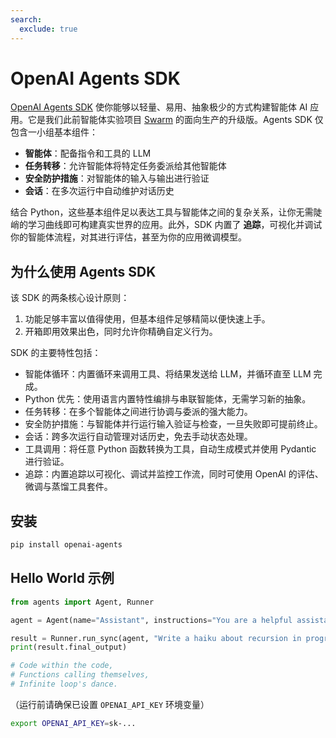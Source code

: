 ```yaml
---
search:
  exclude: true
---
```

# OpenAI Agents SDK

[OpenAI Agents SDK](https://github.com/openai/openai-agents-python) 使你能够以轻量、易用、抽象极少的方式构建智能体 AI 应用。它是我们此前智能体实验项目 [Swarm](https://github.com/openai/swarm/tree/main) 的面向生产的升级版。Agents SDK 仅包含一小组基本组件：

- **智能体**：配备指令和工具的 LLM
- **任务转移**：允许智能体将特定任务委派给其他智能体
- **安全防护措施**：对智能体的输入与输出进行验证
- **会话**：在多次运行中自动维护对话历史

结合 Python，这些基本组件足以表达工具与智能体之间的复杂关系，让你无需陡峭的学习曲线即可构建真实世界的应用。此外，SDK 内置了 **追踪**，可视化并调试你的智能体流程，对其进行评估，甚至为你的应用微调模型。

## 为什么使用 Agents SDK

该 SDK 的两条核心设计原则：

1. 功能足够丰富以值得使用，但基本组件足够精简以便快速上手。
2. 开箱即用效果出色，同时允许你精确自定义行为。

SDK 的主要特性包括：

- 智能体循环：内置循环来调用工具、将结果发送给 LLM，并循环直至 LLM 完成。
- Python 优先：使用语言内置特性编排与串联智能体，无需学习新的抽象。
- 任务转移：在多个智能体之间进行协调与委派的强大能力。
- 安全防护措施：与智能体并行运行输入验证与检查，一旦失败即可提前终止。
- 会话：跨多次运行自动管理对话历史，免去手动状态处理。
- 工具调用：将任意 Python 函数转换为工具，自动生成模式并使用 Pydantic 进行验证。
- 追踪：内置追踪以可视化、调试并监控工作流，同时可使用 OpenAI 的评估、微调与蒸馏工具套件。

## 安装

```bash
pip install openai-agents
```

## Hello World 示例

```python
from agents import Agent, Runner

agent = Agent(name="Assistant", instructions="You are a helpful assistant")

result = Runner.run_sync(agent, "Write a haiku about recursion in programming.")
print(result.final_output)

# Code within the code,
# Functions calling themselves,
# Infinite loop's dance.
```

（运行前请确保已设置 `OPENAI_API_KEY` 环境变量）

```bash
export OPENAI_API_KEY=sk-...
```